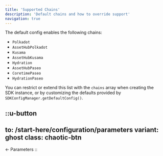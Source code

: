 ```yaml
---
title: 'Supported Chains'
description: 'Default chains and how to override support'
navigation: true
---
```


The default config enables the following chains:

- `Polkadot`
- `AssetHubPolkadot`
- `Kusama`
- `AssetHubKusama`
- `Hydration`
- `AssetHubPaseo`
- `CoretimePaseo`
- `HydrationPaseo`

You can restrict or extend this list with the `chains` array when creating the SDK instance, or by customizing the defaults provided by `SDKConfigManager.getDefaultConfig()`.

::u-button
---
to: /start-here/configuration/parameters
variant: ghost
class: chaotic-btn
---
← Parameters
::

